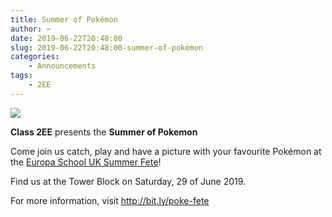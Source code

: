 ```yaml
---
title: Summer of Pokémon
author: ~
date: 2019-06-22T20:48:00
slug: 2019-06-22T20:48:00-summer-of-pokémon
categories:
    - Announcements
tags:
    - 2EE
---
```


[![](/pokefete/poke-fete-website-medium.png)](/summer-fete-2019)

**Class 2EE** presents the **Summer of Pokemon**

Come join us catch, play and have a picture with your favourite Pokémon at the [Europa School UK Summer Fete](https://www.europa-pta.org/summer-fete.html)!

Find us at the Tower Block on Saturday, 29 of June 2019.

For more information, visit http://bit.ly/poke-fete



